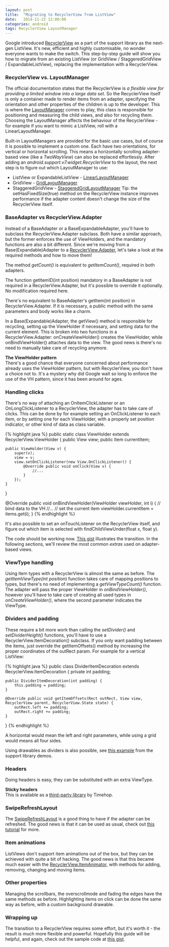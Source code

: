 ```yaml
---
layout: post
title:  "Migrating to RecyclerView from ListView"
date:   2014-11-22 12:00:00
categories: android
tags: RecyclerView LayoutManager
---
```

Google introduced [RecyclerView](https://developer.android.com/reference/android/support/v7/widget/RecyclerView.html) as a part of the support library as the next-gen ListView. It's new, efficient and highly customisable, no wonder everyone wants to make the switch. This step-by-step guide will show you how to migrate from an existing ListView (or GridView / StaggeredGridView / ExpandableListView), replacing the implementation with a RecyclerView.
<!-- more -->

### RecyclerView vs. LayoutManager

The official documentation states that the RecyclerView is _a flexible view for providing a limited window into a large data set_. So the RecyclerView itself is only a container made to render items from an adapter, specifying the orientation and other properties of the children is up to the developer. This is where the [LayoutManager](https://developer.android.com/reference/android/support/v7/widget/RecyclerView.LayoutManager.html) comes to play, this class is responsible for positioning and measuring the child views, and also for recycling them. Choosing the LayoutManager affects the behaviour of the RecyclerView - for example if you want to mimic a ListView, roll with a LinearLayoutManager.

Built-in LayoutManagers are provided for the basic use cases, but of course it is possible to implement a custom one. Each have two orientations, for vertical or horizontal scrolling. This means a horizontally scrolling adapter-based view (like a _TwoWayView_) can also be replaced effortlessly. After adding an _android.support.v7.widget.RecyclerView_ to the layout, the next step is to figure out which LayoutManager to use:

*   ListView or ExpandableListView - [LinearLayoutManager](https://developer.android.com/reference/android/support/v7/widget/LinearLayoutManager.html)
*   GridView - [GridLayoutManager](https://developer.android.com/reference/android/support/v7/widget/GridLayoutManager.html)
*   StaggeredGridView - [StaggeredGridLayoutManager](https://developer.android.com/reference/android/support/v7/widget/StaggeredGridLayoutManager.html)
Tip: the setHasFixedSize(true) method on the RecyclerView instance improves performance if the adapter content doesn't change the size of the RecyclerView itself.

### BaseAdapter vs RecyclerView.Adapter

Instead of a BaseAdapter or a BaseExpandableAdapter, you'll have to subclass the RecyclerView.Adapter subclass. Both have a similar approach, but the former enforces the use of ViewHolders, and the mandatory functions are also a bit different. Since we're moving from a Base(Expandable)Adapter to a [RecyclerView.Adapter](https://developer.android.com/reference/android/support/v7/widget/RecyclerView.Adapter.html), let's take a look at the required methods and how to move them!

The method _getCount()_ is equivalent to _getItemCount()_, required in both adapters.

The function getItemID(int position) mandatory in a BaseAdapter is not required in a RecyclerView.Adapter, but it's possible to override it optionally. No modification required here.

There's no equivalent to BaseAdapter's getItem(int position) in RecyclerView.Adapter. If it is necessary, a public method with the same parameters and body works like a charm.

In a Base(Expandable)Adapter, the getView() method is responsible for recycling, setting up the ViewHolder if necessary, and setting data for the current element. This is broken into two functions in a RecyclerView.Adapter: onCreateViewHolder() creates the ViewHolder, while onBindViewHolder() attaches data to the view. The good news is there's no need to manually take care of recycling anymore.

**The ViewHolder pattern**  
There's a good chance that everyone concerned about performance already uses the ViewHolder pattern, but with RecyclerView, you don't have a choice not to. It's a mystery why did Google wait so long to enforce the use of the VH pattern, since it has been around for ages.

### Handling clicks

There's no way of attaching an OnItemClickListener or an OnLongClickListener to a RecyclerView, the adapter has to take care of clicks. This can be done by for example setting an OnClickListener to each item, or by setting one for each ViewHolder, with a properly set position indicator, or other kind of data as class variable.

{% highlight java %}
public static class ViewHolder extends RecyclerView.ViewHolder {
    public View view;
    public Item currentItem;

    public ViewHolder(View v) {
        super(v);
        view = v;
        view.setOnClickListener(new View.OnClickListener() {
            @Override public void onClick(View v) {
                //...
            }
        });
    }
}

@Override public void onBindViewHolder(ViewHolder viewHolder, int i) {
    // bind data to the VH
    //...
    // set the current item
    viewHolder.currentItem = items.get(i);
}
{% endhighlight %}

It's also possible to set an onTouchListener on the RecyclerView itself, and figure out which item is selected with findChildViewUnder(float x, float y).

The code should be working now. [This gist](https://gist.github.com/andraskindler/1a57074c1d41908d5261) illustrates the transition. In the following sections, we'll review the most common _extras_ used on adapter-based views.

### ViewType handling

Using item types with a RecyclerView is almost the same as before. The _getItemViewType(int position_) function takes care of mapping positions to types, but there's no need of implementing a _getViewTypeCount()_ function. The adapter will pass the proper ViewHolder in _onBindViewHolder()_, however you'll have to take care of creating all used types in _onCreateViewHolder()_, where the second parameter indicates the ViewType.

### Dividers and padding

These require a bit more work than calling the _setDivider()_ and _setDividerHeight()_ functions, you'll have to use a RecyclerView.ItemDecoration() subclass. If you only want padding between the items, just override the getItemOffsets() method by increasing the proper coordinates of the outRect param. For example for a vertical ListView:

{% highlight java %}
public class DividerItemDecoration extends RecyclerView.ItemDecoration {
    private int padding;

    public DividerItemDecoration(int padding) {
        this.padding = padding;
    }

    @Override public void getItemOffsets(Rect outRect, View view, RecyclerView parent, RecyclerView.State state) {
        outRect.left += padding;
        outRect.right += padding;
    }
}
{% endhighlight %}

A horizontal would mean the left and right parameters, while using a grid would means all four sides.

Using drawables as dividers is also possible, see [this example](https://chromium.googlesource.com/android_tools/+/18728e9dd5dd66d4f5edf1b792e77e2b544a1cb0/sdk/extras/android/support/samples/Support7Demos/src/com/example/android/supportv7/widget/decorator/DividerItemDecoration.java) from the support library demos.

### Headers

Doing headers is easy, they can be substituted with an extra ViewType.

**Sticky headers**  
This is available as a [third-party library](https://github.com/timehop/sticky-headers-recyclerview) by Timehop.

### SwipeRefreshLayout

The [SwipeRefreshLayout](https://developer.android.com/reference/android/support/v4/widget/SwipeRefreshLayout.html) is a good thing to have if the adapter can be refreshed. The good news is that it can be used as usual, check out [this tutorial](http://andraskindler.com/2013/playing-around-with-the-swiperefreshlayout/) for more.

### Item animations

ListViews don't support item animations out of the box, but they can be achieved with quite a bit of hacking. The good news is that this became much easier with the [RecyclerView.ItemAnimator](https://developer.android.com/reference/android/support/v7/widget/RecyclerView.ItemAnimator.html), with methods for adding, removing, changing and moving items.

### Other properties

Managing the scrollbars, the overscrollmode and fading the edges have the same methods as before. Highlighting items on click can be done the same way as before, with a custom background drawable.

### Wrapping up

The transition to a RecyclerView requires some effort, but it's worth it - the result is much more flexible and powerful. Hopefully this guide will be helpful, and again, check out the sample code at [this gist](https://gist.github.com/andraskindler/1a57074c1d41908d5261).